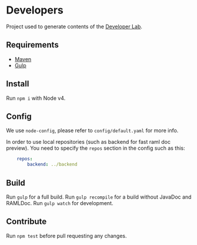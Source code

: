 # Developers
Project used to generate contents of the [Developer Lab](http://beam.pro/lab).

## Requirements
- [Maven](https://maven.apache.org/)
- [Gulp](http://gulpjs.com/)

## Install
Run `npm i` with Node v4.

## Config
We use `node-config`, please refer to `config/default.yaml` for more info.

In order to use local repositories (such as backend for fast raml doc preview).
You need to specify the `repos` section in the config such as this:

```yaml
    repos:
        backend: ../backend
```


## Build
Run `gulp` for a full build.
Run `gulp recompile` for a build without JavaDoc and RAMLDoc.
Run `gulp watch` for development.

## Contribute
Run `npm test` before pull requesting any changes.
